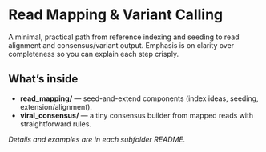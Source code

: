 # Read Mapping & Variant Calling

A minimal, practical path from reference indexing and seeding to read alignment and consensus/variant output. Emphasis is on clarity over completeness so you can explain each step crisply.

## What’s inside
- **read_mapping/** — seed-and-extend components (index ideas, seeding, extension/alignment).
- **viral_consensus/** — a tiny consensus builder from mapped reads with straightforward rules.

_Details and examples are in each subfolder README._
